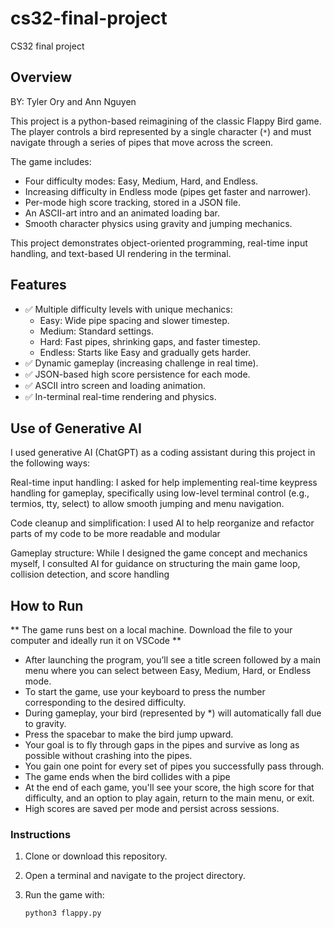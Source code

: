 # cs32-final-project
CS32 final project

## Overview

BY: Tyler Ory and Ann Nguyen

This project is a python-based reimagining of the classic Flappy Bird game. 
The player controls a bird represented by a single character (`*`) and must navigate through a series of pipes that move across the screen. 

The game includes:
- Four difficulty modes: Easy, Medium, Hard, and Endless.
- Increasing difficulty in Endless mode (pipes get faster and narrower).
- Per-mode high score tracking, stored in a JSON file.
- An ASCII-art intro and an animated loading bar.
- Smooth character physics using gravity and jumping mechanics.

This project demonstrates object-oriented programming, real-time input handling, and text-based UI rendering in the terminal.

## Features

- ✅ Multiple difficulty levels with unique mechanics:
  - Easy: Wide pipe spacing and slower timestep.
  - Medium: Standard settings.
  - Hard: Fast pipes, shrinking gaps, and faster timestep.
  - Endless: Starts like Easy and gradually gets harder.
- ✅ Dynamic gameplay (increasing challenge in real time).
- ✅ JSON-based high score persistence for each mode.
- ✅ ASCII intro screen and loading animation.
- ✅ In-terminal real-time rendering and physics.

## Use of Generative AI
I used generative AI (ChatGPT) as a coding assistant during this project in the following ways:

Real-time input handling: I asked for help implementing real-time keypress handling for gameplay, specifically using low-level terminal control (e.g., termios, tty, select) to allow smooth jumping and menu navigation.

Code cleanup and simplification: I used AI to help reorganize and refactor parts of my code to be more readable and modular

Gameplay structure: While I designed the game concept and mechanics myself, I consulted AI for guidance on structuring the main game loop, collision detection, and score handling

## How to Run

** The game runs best on a local machine. Download the file to your computer and ideally run it on VSCode **

- After launching the program, you’ll see a title screen followed by a main menu where you can select between Easy, Medium, Hard, or Endless mode.
- To start the game, use your keyboard to press the number corresponding to the desired difficulty.
- During gameplay, your bird (represented by *) will automatically fall due to gravity.
- Press the spacebar to make the bird jump upward.
- Your goal is to fly through gaps in the pipes and survive as long as possible without crashing into the pipes.
- You gain one point for every set of pipes you successfully pass through.
- The game ends when the bird collides with a pipe
- At the end of each game, you'll see your score, the high score for that difficulty, and an option to play again, return to the main menu, or exit.
- High scores are saved per mode and persist across sessions.

### Instructions

1. Clone or download this repository.
2. Open a terminal and navigate to the project directory.
3. Run the game with:

   ```bash
   python3 flappy.py

